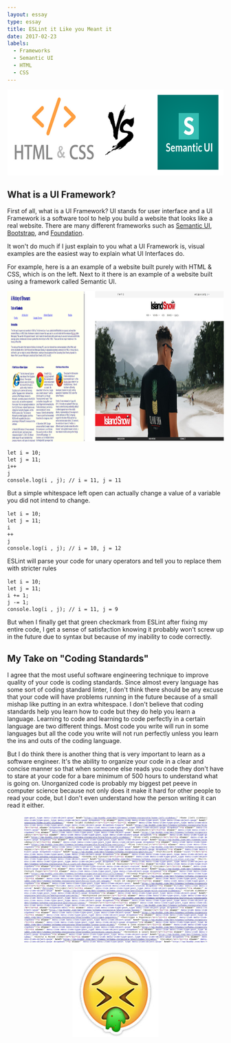 ```yaml
---
layout: essay
type: essay
title: ESLint it Like you Meant it
date: 2017-02-23
labels:
  - Frameworks
  - Semantic UI
  - HTML
  - CSS
---
```


<p align="center">
  <img src="../images/htmlVSsui.png" height="200" width="600"/>
</p>

## What is a UI Framework?

First of all, what is a UI Framework? UI stands for user interface and a UI Framework is a software tool to help you build a website that looks like a real website. There are many different frameworks such as [Semantic UI](http://semantic-ui.com/), [Bootstrap](http://getbootstrap.com/), and [Foundation](http://foundation.zurb.com/).

It won't do much if I just explain to you what a UI Framework is, visual examples are the easiest way to explain what UI Interfaces do.

For example, here is a an example of a website built purely with HTML & CSS, which is on the left. Next to it there is an example of a website built using a framework called Semantic UI.

<p align="center">
  <img src="../images/rawVSframework.png" height="350" width="800"/>
</p>

```
let i = 10;
let j = 11;
i++
j
console.log(i , j); // i = 11, j = 11

```

But a simple whitespace left open can actually change a value of a variable you did not intend to change.

```
let i = 10;
let j = 11;
i
++
j
console.log(i , j); // i = 10, j = 12

```
ESLint will parse your code for unary operators and tell you to replace them with stricter rules

```
let i = 10;
let j = 11;
i += 1;
j -= 1;
console.log(i , j); // i = 11, j = 9
```
But when I finally get that green checkmark from ESLint after fixing my entire code, I get a sense of satisfaction knowing it probably won't screw up in the future due to syntax but because of my inability to code correctly.

## My Take on "Coding Standards"

I agree that the most useful software engineering technique to improve quality of your code is coding standards. Since almost every language has some sort of coding standard linter, I don't think there should be any excuse that your code will have problems running in the future because of a small mishap like putting in an extra whitespace. I don't believe that coding standards help you learn how to code but they do help you learn a language. Learning to code and learning to code perfectly in a certain language are two different things. Most code you write will run in some languages but all the code you write will not run perfectly unless you learn the ins and outs of the coding language.

But I do think there is another thing that is very important to learn as a software engineer. It's the ability to organize your code in a clear and concise manner so that when someone else reads you code they don't have to stare at your code for a bare minimum of 500 hours to understand what is going on. Unorganized code is probably my biggest pet peeve in computer science because not only does it make it hard for other people to read your code, but I don't even understand how the person writing it can read it either. 

<p align="center">
  <img src="../images/messycode.png" height="300" width="425"/>
</p>

<p align="center">
  <img src="../images/pukeEmoji.png" height="200" width="200"/>
</p>
